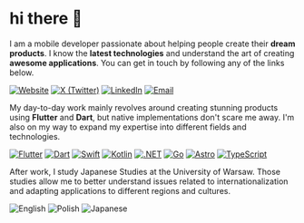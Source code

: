# hi there 👋

I am a mobile developer passionate about
helping people create their **dream products**. I know the
**latest technologies** and understand the art of creating
**awesome applications**. You can get in touch by following any of the links below.

[![Website](https://img.shields.io/badge/nikodembernat.com-8779ED?logo=vercel&labelColor=242428&style=for-the-badge)](https://nikodembernat.com)
[![X (Twitter)](https://img.shields.io/badge/@nikodembernat-8779ED?logo=X&labelColor=242428&style=for-the-badge)](https://x.com/nikodembernat)
[![LinkedIn](https://img.shields.io/badge/n--bernat-8779ED?logo=linkedin&labelColor=242428&style=for-the-badge)](https://www.linkedin.com/in/n-bernat)
[![Email](https://img.shields.io/badge/n.bernat@outlook.com-242428?style=for-the-badge)](mailto:n.bernat@outlook.com)

My day-to-day work mainly revolves around creating stunning products using **Flutter** and **Dart**, but native implementations don't scare me away. I'm also on my way to expand my expertise into different fields and technologies.

[![Flutter](https://img.shields.io/badge/Flutter-027DFD?logo=flutter&style=for-the-badge)](https://flutter.dev)
[![Dart](https://img.shields.io/badge/Dart-042B59?logo=dart&style=for-the-badge)](https://dart.dev)
[![Swift](https://img.shields.io/badge/Swift-F05138?logo=swift&logoColor=white&style=for-the-badge)](https://www.swift.org)
[![Kotlin](https://img.shields.io/badge/Kotlin-B125EA?logo=kotlin&logoColor=white&style=for-the-badge)](https://kotlinlang.org)
[![.NET](https://img.shields.io/badge/.NET-512bd4?logo=dotnet&logoColor=white&style=for-the-badge)](https://dotnet.microsoft.com)
[![Go](https://img.shields.io/badge/Go-00ADD8?logo=go&logoColor=white&style=for-the-badge)](https://go.dev)
[![Astro](https://img.shields.io/badge/Astro-ff5905?logo=astro&logoColor=white&style=for-the-badge)](https://astro.build)
[![TypeScript](https://img.shields.io/badge/TypeScript-3178c6?logo=typescript&logoColor=white&style=for-the-badge)](https://typescriptlang.org)

After work, I study Japanese Studies at the University of Warsaw. Those studies allow me to better understand issues related to internationalization and adapting applications to different regions and cultures.

![English](https://img.shields.io/badge/English-242428?style=for-the-badge)
![Polish](https://img.shields.io/badge/Polish-242428?style=for-the-badge)
![Japanese](https://img.shields.io/badge/Japanese-242428?style=for-the-badge)
